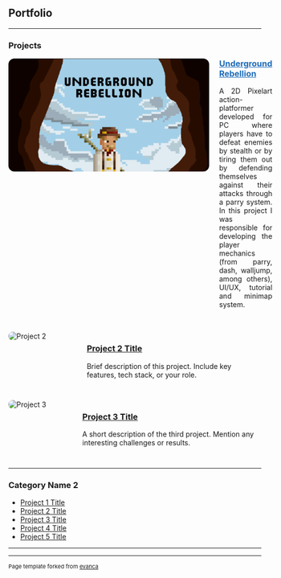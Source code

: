 ## Portfolio

---

### Projects

<div style="display: flex; align-items: flex-start; gap: 20px; margin-bottom: 2rem;">
  <img src="images/underground_rebellion.png" alt="Underground Rebellion" style="width: 400px; height: auto; border-radius: 12px;">
  
  <div>
    <h3 style="margin-top: 0;"><a href="https://plbc.itch.io/underground-rebellion" style="color: #1e6bb8;">Underground Rebellion</a></h3>
    <p style="text-align: justify;">
      A 2D Pixelart action-platformer developed for PC where players have to defeat enemies by stealth or by tiring them out by defending themselves against their attacks through a parry system. In this project I was responsible for developing the player mechanics (from parry, dash, walljump, among others), UI/UX, tutorial and minimap system.
    </p>
  </div>
</div>

<div style="display: flex; align-items: flex-start; margin-bottom: 2em;">
  <img src="images/dummy_thumbnail.jpg" alt="Project 2" style="width: 200px; margin-right: 20px; border-radius: 8px;">
  <div>
    <h3><a href="/pdf/sample_presentation.pdf">Project 2 Title</a></h3>
    <p>Brief description of this project. Include key features, tech stack, or your role.</p>
  </div>
</div>

<div style="display: flex; align-items: flex-start; margin-bottom: 2em;">
  <img src="images/dummy_thumbnail.jpg" alt="Project 3" style="width: 200px; margin-right: 20px; border-radius: 8px;">
  <div>
    <h3><a href="http://example.com/">Project 3 Title</a></h3>
    <p>A short description of the third project. Mention any interesting challenges or results.</p>
  </div>
</div>

---

### Category Name 2

- [Project 1 Title](http://example.com/)
- [Project 2 Title](http://example.com/)
- [Project 3 Title](http://example.com/)
- [Project 4 Title](http://example.com/)
- [Project 5 Title](http://example.com/)

---




---
<p style="font-size:11px">Page template forked from <a href="https://github.com/evanca/quick-portfolio">evanca</a></p>
<!-- Remove above link if you don't want to attibute -->
